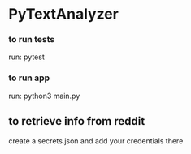 # PyTextAnalyzer

### to run tests
run: pytest

### to run app
run: python3 main.py

## to retrieve info from reddit
create a secrets.json and add your credentials there